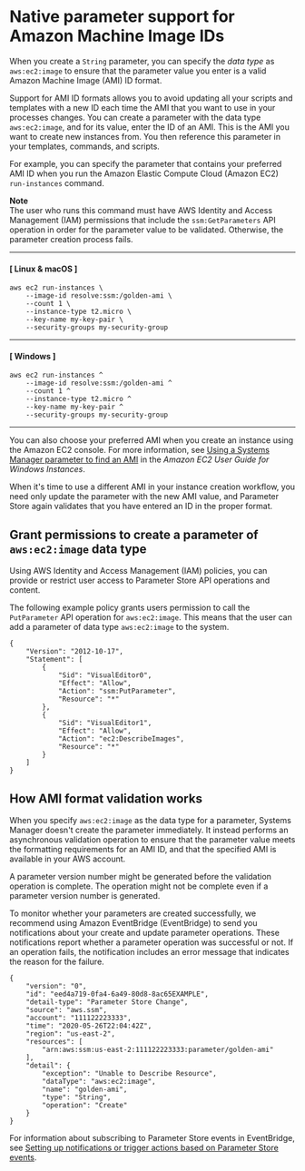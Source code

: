 # Native parameter support for Amazon Machine Image IDs<a name="parameter-store-ec2-aliases"></a>

When you create a `String` parameter, you can specify the *data type* as `aws:ec2:image` to ensure that the parameter value you enter is a valid Amazon Machine Image \(AMI\) ID format\. 

Support for AMI ID formats allows you to avoid updating all your scripts and templates with a new ID each time the AMI that you want to use in your processes changes\. You can create a parameter with the data type `aws:ec2:image`, and for its value, enter the ID of an AMI\. This is the AMI you want to create new instances from\. You then reference this parameter in your templates, commands, and scripts\. 

For example, you can specify the parameter that contains your preferred AMI ID when you run the Amazon Elastic Compute Cloud \(Amazon EC2\) `run-instances` command\.

**Note**  
The user who runs this command must have AWS Identity and Access Management \(IAM\) permissions that include the `ssm:GetParameters` API operation in order for the parameter value to be validated\. Otherwise, the parameter creation process fails\.

------
#### [ Linux & macOS ]

```
aws ec2 run-instances \
    --image-id resolve:ssm:/golden-ami \
    --count 1 \
    --instance-type t2.micro \
    --key-name my-key-pair \
    --security-groups my-security-group
```

------
#### [ Windows ]

```
aws ec2 run-instances ^
    --image-id resolve:ssm:/golden-ami ^
    --count 1 ^
    --instance-type t2.micro ^
    --key-name my-key-pair ^
    --security-groups my-security-group
```

------

You can also choose your preferred AMI when you create an instance using the Amazon EC2 console\. For more information, see [Using a Systems Manager parameter to find an AMI](https://docs.aws.amazon.com/AWSEC2/latest/WindowsGuide/finding-an-ami.html#using-systems-manager-parameter-to-find-AMI) in the *Amazon EC2 User Guide for Windows Instances*\.

When it's time to use a different AMI in your instance creation workflow, you need only update the parameter with the new AMI value, and Parameter Store again validates that you have entered an ID in the proper format\.

## Grant permissions to create a parameter of `aws:ec2:image` data type<a name="parameter-store-ec2-iam"></a>

Using AWS Identity and Access Management \(IAM\) policies, you can provide or restrict user access to Parameter Store API operations and content\.

The following example policy grants users permission to call the `PutParameter` API operation for `aws:ec2:image`\. This means that the user can add a parameter of data type `aws:ec2:image` to the system\. 

```
{
    "Version": "2012-10-17",
    "Statement": [
        {
            "Sid": "VisualEditor0",
            "Effect": "Allow",
            "Action": "ssm:PutParameter",
            "Resource": "*"
        },
        {
            "Sid": "VisualEditor1",
            "Effect": "Allow",
            "Action": "ec2:DescribeImages",
            "Resource": "*"
        }
    ]
}
```

## How AMI format validation works<a name="parameter-ami-validation"></a>

When you specify `aws:ec2:image` as the data type for a parameter, Systems Manager doesn't create the parameter immediately\. It instead performs an asynchronous validation operation to ensure that the parameter value meets the formatting requirements for an AMI ID, and that the specified AMI is available in your AWS account\.

A parameter version number might be generated before the validation operation is complete\. The operation might not be complete even if a parameter version number is generated\. 

To monitor whether your parameters are created successfully, we recommend using Amazon EventBridge \(EventBridge\) to send you notifications about your create and update parameter operations\. These notifications report whether a parameter operation was successful or not\. If an operation fails, the notification includes an error message that indicates the reason for the failure\. 

```
{
    "version": "0",
    "id": "eed4a719-0fa4-6a49-80d8-8ac65EXAMPLE",
    "detail-type": "Parameter Store Change",
    "source": "aws.ssm",
    "account": "111122223333",
    "time": "2020-05-26T22:04:42Z",
    "region": "us-east-2",
    "resources": [
        "arn:aws:ssm:us-east-2:111122223333:parameter/golden-ami"
    ],
    "detail": {
        "exception": "Unable to Describe Resource",
        "dataType": "aws:ec2:image",
        "name": "golden-ami",
        "type": "String",
        "operation": "Create"
    }
}
```

For information about subscribing to Parameter Store events in EventBridge, see [Setting up notifications or trigger actions based on Parameter Store events](sysman-paramstore-cwe.md)\.